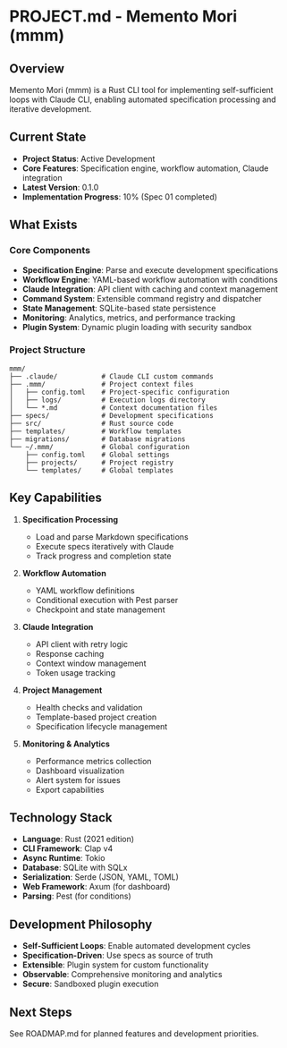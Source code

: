 # PROJECT.md - Memento Mori (mmm)

## Overview

Memento Mori (mmm) is a Rust CLI tool for implementing self-sufficient loops with Claude CLI, enabling automated specification processing and iterative development.

## Current State

- **Project Status**: Active Development
- **Core Features**: Specification engine, workflow automation, Claude integration
- **Latest Version**: 0.1.0
- **Implementation Progress**: 10% (Spec 01 completed)

## What Exists

### Core Components
- **Specification Engine**: Parse and execute development specifications
- **Workflow Engine**: YAML-based workflow automation with conditions
- **Claude Integration**: API client with caching and context management
- **Command System**: Extensible command registry and dispatcher
- **State Management**: SQLite-based state persistence
- **Monitoring**: Analytics, metrics, and performance tracking
- **Plugin System**: Dynamic plugin loading with security sandbox

### Project Structure
```
mmm/
├── .claude/           # Claude CLI custom commands
├── .mmm/              # Project context files
│   ├── config.toml    # Project-specific configuration
│   ├── logs/          # Execution logs directory
│   └── *.md           # Context documentation files
├── specs/             # Development specifications
├── src/               # Rust source code
├── templates/         # Workflow templates
├── migrations/        # Database migrations
└── ~/.mmm/            # Global configuration
    ├── config.toml    # Global settings
    ├── projects/      # Project registry
    └── templates/     # Global templates
```

## Key Capabilities

1. **Specification Processing**
   - Load and parse Markdown specifications
   - Execute specs iteratively with Claude
   - Track progress and completion state

2. **Workflow Automation**
   - YAML workflow definitions
   - Conditional execution with Pest parser
   - Checkpoint and state management

3. **Claude Integration**
   - API client with retry logic
   - Response caching
   - Context window management
   - Token usage tracking

4. **Project Management**
   - Health checks and validation
   - Template-based project creation
   - Specification lifecycle management

5. **Monitoring & Analytics**
   - Performance metrics collection
   - Dashboard visualization
   - Alert system for issues
   - Export capabilities

## Technology Stack

- **Language**: Rust (2021 edition)
- **CLI Framework**: Clap v4
- **Async Runtime**: Tokio
- **Database**: SQLite with SQLx
- **Serialization**: Serde (JSON, YAML, TOML)
- **Web Framework**: Axum (for dashboard)
- **Parsing**: Pest (for conditions)

## Development Philosophy

- **Self-Sufficient Loops**: Enable automated development cycles
- **Specification-Driven**: Use specs as source of truth
- **Extensible**: Plugin system for custom functionality
- **Observable**: Comprehensive monitoring and analytics
- **Secure**: Sandboxed plugin execution

## Next Steps

See ROADMAP.md for planned features and development priorities.